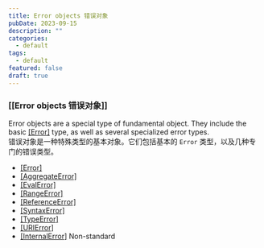 ```yaml
---
title: Error objects 错误对象
pubDate: 2023-09-15
description: ""
categories:
  - default
tags:
  - default
featured: false
draft: true
---
```

### [[Error objects 错误对象]]

Error objects are a special type of fundamental object. They include the basic [[Error]](https://developer.mozilla.org/en-US/docs/Web/JavaScript/Reference/Global_Objects/Error) type, as well as several specialized error types.  
错误对象是一种特殊类型的基本对象。它们包括基本的 `Error` 类型，以及几种专门的错误类型。

- [[Error]](https://developer.mozilla.org/en-US/docs/Web/JavaScript/Reference/Global_Objects/Error)
- [[AggregateError]](https://developer.mozilla.org/en-US/docs/Web/JavaScript/Reference/Global_Objects/AggregateError)
- [[EvalError]](https://developer.mozilla.org/en-US/docs/Web/JavaScript/Reference/Global_Objects/EvalError)
- [[RangeError]](https://developer.mozilla.org/en-US/docs/Web/JavaScript/Reference/Global_Objects/RangeError)
- [[ReferenceError]](https://developer.mozilla.org/en-US/docs/Web/JavaScript/Reference/Global_Objects/ReferenceError)
- [[SyntaxError]](https://developer.mozilla.org/en-US/docs/Web/JavaScript/Reference/Global_Objects/SyntaxError)
- [[TypeError]](https://developer.mozilla.org/en-US/docs/Web/JavaScript/Reference/Global_Objects/TypeError)
- [[URIError]](https://developer.mozilla.org/en-US/docs/Web/JavaScript/Reference/Global_Objects/URIError)
- [[InternalError]](https://developer.mozilla.org/en-US/docs/Web/JavaScript/Reference/Global_Objects/InternalError) Non-standard